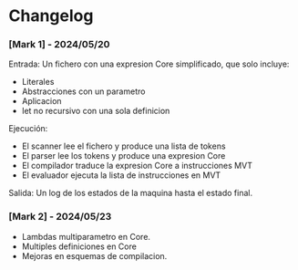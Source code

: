 # Changelog

### [Mark 1] - 2024/05/20
Entrada:
Un fichero con una expresion Core simplificado, que solo incluye:
- Literales
- Abstracciones con un parametro
- Aplicacion
- let no recursivo con una sola definicion

Ejecución:
- El scanner lee el fichero y produce una lista de tokens
- El parser lee los tokens y produce una expresion Core
- El compilador traduce la expresion Core a instrucciones MVT
- El evaluador ejecuta la lista de instrucciones en MVT

Salida:
Un log de los estados de la maquina hasta el estado final.

### [Mark 2] - 2024/05/23
- Lambdas multiparametro en Core.
- Multiples definiciones en Core
- Mejoras en esquemas de compilacion.
